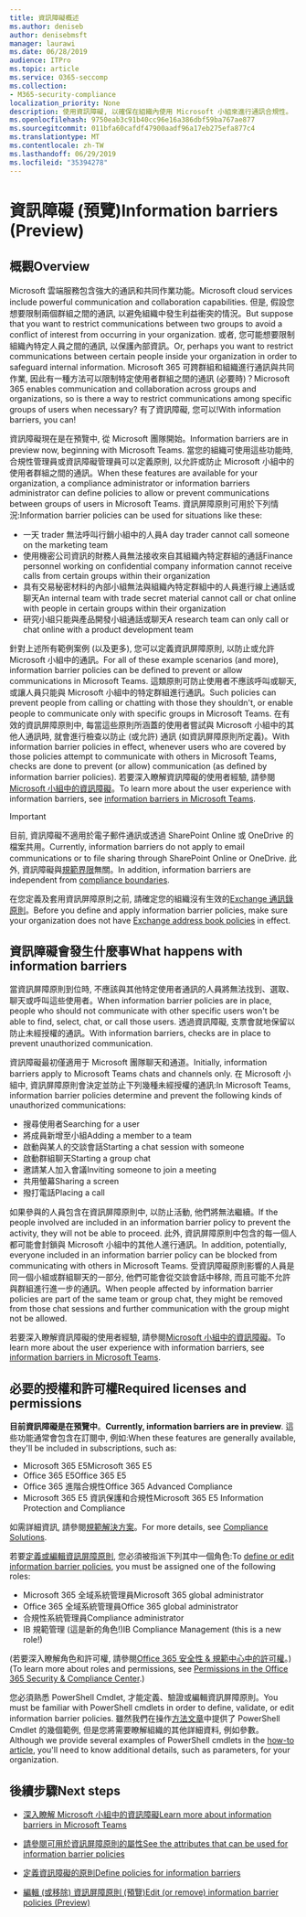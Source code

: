 ```yaml
---
title: 資訊障礙概述
ms.author: deniseb
author: denisebmsft
manager: laurawi
ms.date: 06/28/2019
audience: ITPro
ms.topic: article
ms.service: O365-seccomp
ms.collection:
- M365-security-compliance
localization_priority: None
description: 使用資訊障礙, 以確保在組織內使用 Microsoft 小組來進行通訊合規性。
ms.openlocfilehash: 9750eab3c91b40cc96e16a386dbf59ba767ae877
ms.sourcegitcommit: 011bfa60cafdf47900aadf96a17eb275efa877c4
ms.translationtype: MT
ms.contentlocale: zh-TW
ms.lasthandoff: 06/29/2019
ms.locfileid: "35394278"
---
```

# <a name="information-barriers-preview"></a><span data-ttu-id="40924-103">資訊障礙 (預覽)</span><span class="sxs-lookup"><span data-stu-id="40924-103">Information barriers (Preview)</span></span>

## <a name="overview"></a><span data-ttu-id="40924-104">概觀</span><span class="sxs-lookup"><span data-stu-id="40924-104">Overview</span></span>

<span data-ttu-id="40924-105">Microsoft 雲端服務包含強大的通訊和共同作業功能。</span><span class="sxs-lookup"><span data-stu-id="40924-105">Microsoft cloud services include powerful communication and collaboration capabilities.</span></span> <span data-ttu-id="40924-106">但是, 假設您想要限制兩個群組之間的通訊, 以避免組織中發生利益衝突的情況。</span><span class="sxs-lookup"><span data-stu-id="40924-106">But suppose that you want to restrict communications between two groups to avoid a conflict of interest from occurring in your organization.</span></span> <span data-ttu-id="40924-107">或者, 您可能想要限制組織內特定人員之間的通訊, 以保護內部資訊。</span><span class="sxs-lookup"><span data-stu-id="40924-107">Or, perhaps you want to restrict communications between certain people inside your organization in order to safeguard internal information.</span></span> <span data-ttu-id="40924-108">Microsoft 365 可跨群組和組織進行通訊與共同作業, 因此有一種方法可以限制特定使用者群組之間的通訊 (必要時)？</span><span class="sxs-lookup"><span data-stu-id="40924-108">Microsoft 365 enables communication and collaboration across groups and organizations, so is there a way to restrict communications among specific groups of users when necessary?</span></span> <span data-ttu-id="40924-109">有了資訊障礙, 您可以!</span><span class="sxs-lookup"><span data-stu-id="40924-109">With information barriers, you can!</span></span> 

<span data-ttu-id="40924-110">資訊障礙現在是在預覽中, 從 Microsoft 團隊開始。</span><span class="sxs-lookup"><span data-stu-id="40924-110">Information barriers are in preview now, beginning with Microsoft Teams.</span></span> <span data-ttu-id="40924-111">當您的組織可使用這些功能時, 合規性管理員或資訊障礙管理員可以定義原則, 以允許或防止 Microsoft 小組中的使用者群組之間的通訊。</span><span class="sxs-lookup"><span data-stu-id="40924-111">When these features are available for your organization, a compliance administrator or information barriers administrator can define policies to allow or prevent communications between groups of users in Microsoft Teams.</span></span> <span data-ttu-id="40924-112">資訊屏障原則可用於下列情況:</span><span class="sxs-lookup"><span data-stu-id="40924-112">Information barrier policies can be used for situations like these:</span></span>

- <span data-ttu-id="40924-113">一天 trader 無法呼叫行銷小組中的人員</span><span class="sxs-lookup"><span data-stu-id="40924-113">A day trader cannot call someone on the marketing team</span></span>
- <span data-ttu-id="40924-114">使用機密公司資訊的財務人員無法接收來自其組織內特定群組的通話</span><span class="sxs-lookup"><span data-stu-id="40924-114">Finance personnel working on confidential company information cannot receive calls from certain groups within their organization</span></span>
- <span data-ttu-id="40924-115">具有交易秘密材料的內部小組無法與組織內特定群組中的人員進行線上通話或聊天</span><span class="sxs-lookup"><span data-stu-id="40924-115">An internal team with trade secret material cannot call or chat online with people in certain groups within their organization</span></span>
- <span data-ttu-id="40924-116">研究小組只能與產品開發小組通話或聊天</span><span class="sxs-lookup"><span data-stu-id="40924-116">A research team can only call or chat online with a product development team</span></span>

<span data-ttu-id="40924-117">針對上述所有範例案例 (以及更多), 您可以定義資訊屏障原則, 以防止或允許 Microsoft 小組中的通訊。</span><span class="sxs-lookup"><span data-stu-id="40924-117">For all of these example scenarios (and more), information barrier policies can be defined to prevent or allow communications in Microsoft Teams.</span></span> <span data-ttu-id="40924-118">這類原則可防止使用者不應該呼叫或聊天, 或讓人員只能與 Microsoft 小組中的特定群組進行通訊。</span><span class="sxs-lookup"><span data-stu-id="40924-118">Such policies can prevent people from calling or chatting with those they shouldn't, or enable people to communicate only with specific groups in Microsoft Teams.</span></span> <span data-ttu-id="40924-119">在有效的資訊屏障原則中, 每當這些原則所涵蓋的使用者嘗試與 Microsoft 小組中的其他人通訊時, 就會進行檢查以防止 (或允許) 通訊 (如資訊屏障原則所定義)。</span><span class="sxs-lookup"><span data-stu-id="40924-119">With information barrier policies in effect, whenever users who are covered by those policies attempt to communicate with others in Microsoft Teams, checks are done to prevent (or allow) communication (as defined by information barrier policies).</span></span> <span data-ttu-id="40924-120">若要深入瞭解資訊障礙的使用者經驗, 請參閱[Microsoft 小組中的資訊障礙](https://docs.microsoft.com/MicrosoftTeams/information-barriers-in-teams)。</span><span class="sxs-lookup"><span data-stu-id="40924-120">To learn more about the user experience with information barriers, see [information barriers in Microsoft Teams](https://docs.microsoft.com/MicrosoftTeams/information-barriers-in-teams).</span></span>

> [!IMPORTANT]
> <span data-ttu-id="40924-121">目前, 資訊障礙不適用於電子郵件通訊或透過 SharePoint Online 或 OneDrive 的檔案共用。</span><span class="sxs-lookup"><span data-stu-id="40924-121">Currently, information barriers do not apply to email communications or to file sharing through SharePoint Online or OneDrive.</span></span> <span data-ttu-id="40924-122">此外, 資訊障礙與[規範界限](set-up-compliance-boundaries.md)無關。</span><span class="sxs-lookup"><span data-stu-id="40924-122">In addition, information barriers are independent from [compliance boundaries](set-up-compliance-boundaries.md).</span></span><p><span data-ttu-id="40924-123">在您定義及套用資訊屏障原則之前, 請確定您的組織沒有生效的[Exchange 通訊錄原則](https://docs.microsoft.com/en-us/exchange/address-books/address-book-policies/address-book-policies)。</span><span class="sxs-lookup"><span data-stu-id="40924-123">Before you define and apply information barrier policies, make sure your organization does not have [Exchange address book policies](https://docs.microsoft.com/en-us/exchange/address-books/address-book-policies/address-book-policies) in effect.</span></span>  

## <a name="what-happens-with-information-barriers"></a><span data-ttu-id="40924-124">資訊障礙會發生什麼事</span><span class="sxs-lookup"><span data-stu-id="40924-124">What happens with information barriers</span></span>

<span data-ttu-id="40924-125">當資訊屏障原則到位時, 不應該與其他特定使用者通訊的人員將無法找到、選取、聊天或呼叫這些使用者。</span><span class="sxs-lookup"><span data-stu-id="40924-125">When information barrier policies are in place, people who should not communicate with other specific users won't be able to find, select, chat, or call those users.</span></span> <span data-ttu-id="40924-126">透過資訊障礙, 支票會就地保留以防止未經授權的通訊。</span><span class="sxs-lookup"><span data-stu-id="40924-126">With information barriers, checks are in place to prevent unauthorized communication.</span></span>

<span data-ttu-id="40924-127">資訊障礙最初僅適用于 Microsoft 團隊聊天和通道。</span><span class="sxs-lookup"><span data-stu-id="40924-127">Initially, information barriers apply to Microsoft Teams chats and channels only.</span></span> <span data-ttu-id="40924-128">在 Microsoft 小組中, 資訊屏障原則會決定並防止下列幾種未經授權的通訊:</span><span class="sxs-lookup"><span data-stu-id="40924-128">In Microsoft Teams, information barrier policies determine and prevent the following kinds of unauthorized communications:</span></span>
- <span data-ttu-id="40924-129">搜尋使用者</span><span class="sxs-lookup"><span data-stu-id="40924-129">Searching for a user</span></span>
- <span data-ttu-id="40924-130">將成員新增至小組</span><span class="sxs-lookup"><span data-stu-id="40924-130">Adding a member to a team</span></span>
- <span data-ttu-id="40924-131">啟動與某人的交談會話</span><span class="sxs-lookup"><span data-stu-id="40924-131">Starting a chat session with someone</span></span>
- <span data-ttu-id="40924-132">啟動群組聊天</span><span class="sxs-lookup"><span data-stu-id="40924-132">Starting a group chat</span></span>
- <span data-ttu-id="40924-133">邀請某人加入會議</span><span class="sxs-lookup"><span data-stu-id="40924-133">Inviting someone to join a meeting</span></span>
- <span data-ttu-id="40924-134">共用螢幕</span><span class="sxs-lookup"><span data-stu-id="40924-134">Sharing a screen</span></span>
- <span data-ttu-id="40924-135">撥打電話</span><span class="sxs-lookup"><span data-stu-id="40924-135">Placing a call</span></span> 

<span data-ttu-id="40924-136">如果參與的人員包含在資訊屏障原則中, 以防止活動, 他們將無法繼續。</span><span class="sxs-lookup"><span data-stu-id="40924-136">If the people involved are included in an information barrier policy to prevent the activity, they will not be able to proceed.</span></span> <span data-ttu-id="40924-137">此外, 資訊屏障原則中包含的每一個人都可能會封鎖與 Microsoft 小組中的其他人進行通訊。</span><span class="sxs-lookup"><span data-stu-id="40924-137">In addition, potentially, everyone included in an information barrier policy can be blocked from communicating with others in Microsoft Teams.</span></span> <span data-ttu-id="40924-138">受資訊障礙原則影響的人員是同一個小組或群組聊天的一部分, 他們可能會從交談會話中移除, 而且可能不允許與群組進行進一步的通訊。</span><span class="sxs-lookup"><span data-stu-id="40924-138">When people affected by information barrier policies are part of the same team or group chat, they might be removed from those chat sessions and further communication with the group might not be allowed.</span></span>

<span data-ttu-id="40924-139">若要深入瞭解資訊障礙的使用者經驗, 請參閱[Microsoft 小組中的資訊障礙](https://docs.microsoft.com/MicrosoftTeams/information-barriers-in-teams)。</span><span class="sxs-lookup"><span data-stu-id="40924-139">To learn more about the user experience with information barriers, see [information barriers in Microsoft Teams](https://docs.microsoft.com/MicrosoftTeams/information-barriers-in-teams).</span></span>

## <a name="required-licenses-and-permissions"></a><span data-ttu-id="40924-140">必要的授權和許可權</span><span class="sxs-lookup"><span data-stu-id="40924-140">Required licenses and permissions</span></span>

<span data-ttu-id="40924-141">**目前資訊障礙是在預覽中**。</span><span class="sxs-lookup"><span data-stu-id="40924-141">**Currently, information barriers are in preview**.</span></span> <span data-ttu-id="40924-142">這些功能通常會包含在訂閱中, 例如:</span><span class="sxs-lookup"><span data-stu-id="40924-142">When these features are generally available, they'll be included in subscriptions, such as:</span></span>

- <span data-ttu-id="40924-143">Microsoft 365 E5</span><span class="sxs-lookup"><span data-stu-id="40924-143">Microsoft 365 E5</span></span>
- <span data-ttu-id="40924-144">Office 365 E5</span><span class="sxs-lookup"><span data-stu-id="40924-144">Office 365 E5</span></span>
- <span data-ttu-id="40924-145">Office 365 進階合規性</span><span class="sxs-lookup"><span data-stu-id="40924-145">Office 365 Advanced Compliance</span></span>
- <span data-ttu-id="40924-146">Microsoft 365 E5 資訊保護和合規性</span><span class="sxs-lookup"><span data-stu-id="40924-146">Microsoft 365 E5 Information Protection and Compliance</span></span>

<span data-ttu-id="40924-147">如需詳細資訊, 請參閱[規範解決方案](https://products.office.com/business/security-and-compliance/compliance-solutions)。</span><span class="sxs-lookup"><span data-stu-id="40924-147">For more details, see [Compliance Solutions](https://products.office.com/business/security-and-compliance/compliance-solutions).</span></span>

<span data-ttu-id="40924-148">若要[定義或編輯資訊屏障原則](information-barriers-policies.md), 您必須被指派下列其中一個角色:</span><span class="sxs-lookup"><span data-stu-id="40924-148">To [define or edit information barrier policies](information-barriers-policies.md), you must be assigned one of the following roles:</span></span>

- <span data-ttu-id="40924-149">Microsoft 365 全域系統管理員</span><span class="sxs-lookup"><span data-stu-id="40924-149">Microsoft 365 global administrator</span></span>
- <span data-ttu-id="40924-150">Office 365 全域系統管理員</span><span class="sxs-lookup"><span data-stu-id="40924-150">Office 365 global administrator</span></span>
- <span data-ttu-id="40924-151">合規性系統管理員</span><span class="sxs-lookup"><span data-stu-id="40924-151">Compliance administrator</span></span>
- <span data-ttu-id="40924-152">IB 規範管理 (這是新的角色!)</span><span class="sxs-lookup"><span data-stu-id="40924-152">IB Compliance Management (this is a new role!)</span></span>

<span data-ttu-id="40924-153">(若要深入瞭解角色和許可權, 請參閱[Office 365 安全性 & 規範中心中的許可權](permissions-in-the-security-and-compliance-center.md)。)</span><span class="sxs-lookup"><span data-stu-id="40924-153">(To learn more about roles and permissions, see [Permissions in the Office 365 Security & Compliance Center](permissions-in-the-security-and-compliance-center.md).)</span></span>

<span data-ttu-id="40924-154">您必須熟悉 PowerShell Cmdlet, 才能定義、驗證或編輯資訊屏障原則。</span><span class="sxs-lookup"><span data-stu-id="40924-154">You must be familiar with PowerShell cmdlets in order to define, validate, or edit information barrier policies.</span></span> <span data-ttu-id="40924-155">雖然我們在操作[方法文章](information-barriers-policies.md)中提供了 PowerShell Cmdlet 的幾個範例, 但是您將需要瞭解組織的其他詳細資料, 例如參數。</span><span class="sxs-lookup"><span data-stu-id="40924-155">Although we provide several examples of PowerShell cmdlets in the [how-to article](information-barriers-policies.md), you'll need to know additional details, such as parameters, for your organization.</span></span>

## <a name="next-steps"></a><span data-ttu-id="40924-156">後續步驟</span><span class="sxs-lookup"><span data-stu-id="40924-156">Next steps</span></span>

- [<span data-ttu-id="40924-157">深入瞭解 Microsoft 小組中的資訊障礙</span><span class="sxs-lookup"><span data-stu-id="40924-157">Learn more about information barriers in Microsoft Teams</span></span>](https://docs.microsoft.com/MicrosoftTeams/information-barriers-in-teams)

- [<span data-ttu-id="40924-158">請參閱可用於資訊屏障原則的屬性</span><span class="sxs-lookup"><span data-stu-id="40924-158">See the attributes that can be used for information barrier policies</span></span>](information-barriers-attributes.md)

- [<span data-ttu-id="40924-159">定義資訊障礙的原則</span><span class="sxs-lookup"><span data-stu-id="40924-159">Define policies for information barriers</span></span>](information-barriers-policies.md)

- [<span data-ttu-id="40924-160">編輯 (或移除) 資訊屏障原則 (預覽)</span><span class="sxs-lookup"><span data-stu-id="40924-160">Edit (or remove) information barrier policies (Preview)</span></span>](information-barriers-edit-segments-policies.md.md) 

